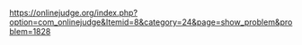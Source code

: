https://onlinejudge.org/index.php?option=com_onlinejudge&Itemid=8&category=24&page=show_problem&problem=1828
